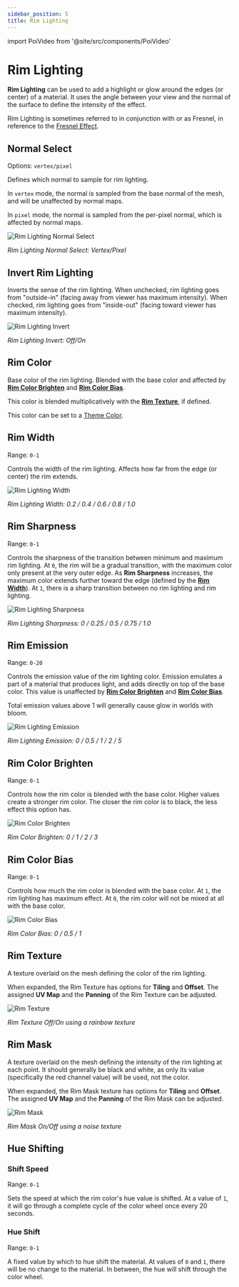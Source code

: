 ```yaml
---
sidebar_position: 5
title: Rim Lighting
---
```

import PoiVideo from '@site/src/components/PoiVideo'

# Rim Lighting

**Rim Lighting** can be used to add a highlight or glow around the edges (or center) of a material. It uses the angle between your view and the normal of the surface to define the intensity of the effect.

Rim Lighting is sometimes referred to in conjunction with or as Fresnel, in reference to the [Fresnel Effect](https://docs.unity3d.com/Manual/StandardShaderFresnel.html).

## Normal Select

Options: `vertex/pixel`

Defines which normal to sample for rim lighting.

In `vertex` mode, the normal is sampled from the base normal of the mesh, and will be unaffected by normal maps.

In `pixel` mode, the normal is sampled from the per-pixel normal, which is affected by normal maps.

![Rim Lighting Normal Select](/img/shading/Rim-Lighting_Normal-Select.png)

*Rim Lighting Normal Select: Vertex/Pixel*

## Invert Rim Lighting

Inverts the sense of the rim lighting. When unchecked, rim lighting goes from "outside-in" (facing away from viewer has maximum intensity). When checked, rim lighting goes from "inside-out" (facing toward viewer has maximum intensity).

![Rim Lighting Invert](/img/shading/Rim-Lighting_Invert.png)

*Rim Lighting Invert: Off/On*

## Rim Color

Base color of the rim lighting. Blended with the base color and affected by [**Rim Color Brighten**](##Rim-Color-Brighten) and [**Rim Color Bias**](##Rim-Color-Bias).

This color is blended multiplicatively with the [**Rim Texture**](##Rim-Texture), if defined.

This color can be set to a [Theme Color](docs/color-and-normals/global-themes.md).

## Rim Width

Range: `0-1`

Controls the width of the rim lighting. Affects how far from the edge (or center) the rim extends.

![Rim Lighting Width](/img/shading/Rim-Lighting_Width.png)

*Rim Lighting Width: 0.2 / 0.4 / 0.6 / 0.8 / 1.0*

## Rim Sharpness

Range: `0-1`

Controls the sharpness of the transition between minimum and maximum rim lighting. At `0`, the rim will be a gradual transition, with the maximum color only present at the very outer edge. As **Rim Sharpness** increases, the maximum color extends further toward the edge (defined by the [**Rim Width**](##Rim-Width)). At `1`, there is a sharp transition between no rim lighting and rim lighting.

![Rim Lighting Sharpness](/img/shading/Rim-Lighting_Sharpness.png)

*Rim Lighting Sharpness: 0 / 0.25 / 0.5 / 0.75 / 1.0*

## Rim Emission

Range: `0-20`

Controls the emission value of the rim lighting color. Emission emulates a part of a material that produces light, and adds directly on top of the base color. This value is unaffected by [**Rim Color Brighten**](##Rim-Color-Brighten) and [**Rim Color Bias**](##Rim-Color-Bias).

Total emission values above 1 will generally cause glow in worlds with bloom.

![Rim Lighting Emission](/img/shading/Rim-Lighting_Emission.png)

*Rim Lighting Emission: 0 / 0.5 / 1 / 2 / 5*

## Rim Color Brighten

Range: `0-1`

Controls how the rim color is blended with the base color. Higher values create a stronger rim color. The closer the rim color is to black, the less effect this option has.

![Rim Color Brighten](/img/shading/Rim-Lighting_Brighten.png)

*Rim Color Brighten: 0 / 1 / 2 / 3*

## Rim Color Bias

Range: `0-1`

Controls how much the rim color is blended with the base color. At `1`, the rim lighting has maximum effect. At `0`, the rim color will not be mixed at all with the base color.

![Rim Color Bias](/img/shading/Rim-Lighting_Bias.png)

*Rim Color Bias: 0 / 0.5 / 1*

## Rim Texture

A texture overlaid on the mesh defining the color of the rim lighting.

When expanded, the Rim Texture has options for **Tiling** and **Offset**. The assigned **UV Map** and the **Panning** of the Rim Texture can be adjusted.

![Rim Texture](/img/shading/Rim-Lighting_Texture.png)

*Rim Texture Off/On using a rainbow texture*

## Rim Mask

A texture overlaid on the mesh defining the intensity of the rim lighting at each point. It should generally be black and white, as only its value (specifically the red channel value) will be used, not the color.

When expanded, the Rim Mask texture has options for **Tiling** and **Offset**. The assigned **UV Map** and the **Panning** of the Rim Mask can be adjusted.

![Rim Mask](/img/shading/Rim-Lighting_Mask.png)

*Rim Mask On/Off using a noise texture*

## Hue Shifting

### Shift Speed

Range: `0-1`

Sets the speed at which the rim color's hue value is shifted. At a value of `1`, it will go through a complete cycle of the color wheel once every 20 seconds.

### Hue Shift

Range: `0-1`

A fixed value by which to hue shift the material. At values of `0` and `1`, there will be no change to the material. In between, the hue will shift through the color wheel.
